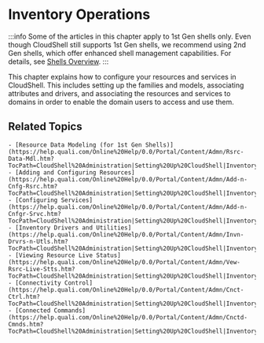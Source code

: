 # Inventory Operations

:::info
Some of the articles in this chapter apply to 1st Gen shells only. Even though CloudShell still supports 1st Gen shells, we recommend using 2nd Gen shells, which offer enhanced shell management capabilities. For details, see [Shells Overview](https://help.quali.com/Online%20Help/0.0/Portal/Content/CSP/LAB-MNG/Features/Shells.htm).
:::

This chapter explains how to configure your resources and services in CloudShell. This includes setting up the families and models, associating attributes and drivers, and associating the resources and services to domains in order to enable the domain users to access and use them.

## Related Topics

    - [Resource Data Modeling (for 1st Gen Shells)](https://help.quali.com/Online%20Help/0.0/Portal/Content/Admn/Rsrc-Data-Mdl.htm?TocPath=CloudShell%20Administration|Setting%20Up%20CloudShell|Inventory%20Operations|Resource%20Data%20Modeling%20(for%201st%20Gen%20Shells)|_____0)
    - [Adding and Configuring Resources](https://help.quali.com/Online%20Help/0.0/Portal/Content/Admn/Add-n-Cnfg-Rsrc.htm?TocPath=CloudShell%20Administration|Setting%20Up%20CloudShell|Inventory%20Operations|Adding%20and%20Configuring%20Resources|_____0)
    - [Configuring Services](https://help.quali.com/Online%20Help/0.0/Portal/Content/Admn/Add-n-Cnfgr-Srvc.htm?TocPath=CloudShell%20Administration|Setting%20Up%20CloudShell|Inventory%20Operations|_____3)
    - [Inventory Drivers and Utilities](https://help.quali.com/Online%20Help/0.0/Portal/Content/Admn/Invn-Drvrs-n-Utls.htm?TocPath=CloudShell%20Administration|Setting%20Up%20CloudShell|Inventory%20Operations|_____4)
    - [Viewing Resource Live Status](https://help.quali.com/Online%20Help/0.0/Portal/Content/Admn/Vew-Rsrc-Live-Stts.htm?TocPath=CloudShell%20Administration|Setting%20Up%20CloudShell|Inventory%20Operations|_____5)
    - [Connectivity Control](https://help.quali.com/Online%20Help/0.0/Portal/Content/Admn/Cnct-Ctrl.htm?TocPath=CloudShell%20Administration|Setting%20Up%20CloudShell|Inventory%20Operations|Connectivity%20Control|_____0)
    - [Connected Commands](https://help.quali.com/Online%20Help/0.0/Portal/Content/Admn/Cnctd-Cmnds.htm?TocPath=CloudShell%20Administration|Setting%20Up%20CloudShell|Inventory%20Operations|Connected%20Commands|_____0)